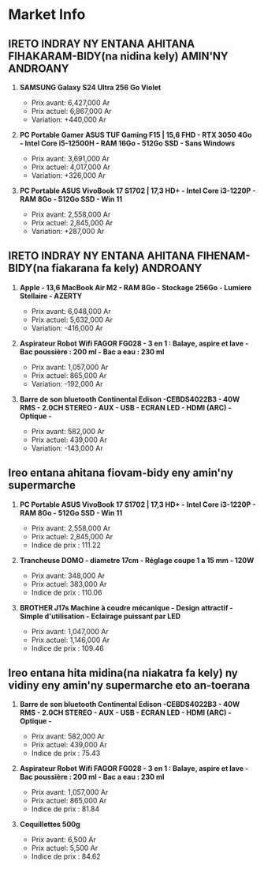 # Market Info

## IRETO INDRAY NY ENTANA AHITANA FIHAKARAM-BIDY(na nidina kely) AMIN'NY ANDROANY

1. **SAMSUNG Galaxy S24 Ultra 256 Go Violet**
   - Prix avant: 6,427,000 Ar
   - Prix actuel: 6,867,000 Ar
   - Variation: +440,000 Ar

2. **PC Portable Gamer ASUS TUF Gaming F15 | 15,6 FHD - RTX 3050 4Go - Intel Core i5-12500H - RAM 16Go - 512Go SSD - Sans Windows**
   - Prix avant: 3,691,000 Ar
   - Prix actuel: 4,017,000 Ar
   - Variation: +326,000 Ar

3. **PC Portable ASUS VivoBook 17 S1702 | 17,3 HD+ - Intel Core i3-1220P - RAM 8Go - 512Go SSD - Win 11**
   - Prix avant: 2,558,000 Ar
   - Prix actuel: 2,845,000 Ar
   - Variation: +287,000 Ar

## IRETO INDRAY NY ENTANA AHITANA FIHENAM-BIDY(na fiakarana fa kely) ANDROANY

1. **Apple - 13,6 MacBook Air M2 - RAM 8Go - Stockage 256Go - Lumiere Stellaire - AZERTY**
   - Prix avant: 6,048,000 Ar
   - Prix actuel: 5,632,000 Ar
   - Variation: -416,000 Ar

2. **Aspirateur Robot Wifi FAGOR FG028 - 3 en 1 : Balaye, aspire et lave - Bac poussière : 200 ml - Bac a eau : 230 ml**
   - Prix avant: 1,057,000 Ar
   - Prix actuel: 865,000 Ar
   - Variation: -192,000 Ar

3. **Barre de son bluetooth Continental Edison -CEBDS4022B3 - 40W RMS - 2.0CH STEREO - AUX - USB - ECRAN LED - HDMI (ARC) - Optique -**
   - Prix avant: 582,000 Ar
   - Prix actuel: 439,000 Ar
   - Variation: -143,000 Ar

## Ireo entana ahitana fiovam-bidy eny amin'ny supermarche

1. **PC Portable ASUS VivoBook 17 S1702 | 17,3 HD+ - Intel Core i3-1220P - RAM 8Go - 512Go SSD - Win 11**
   - Prix avant: 2,558,000 Ar
   - Prix actuel: 2,845,000 Ar
   - Indice de prix : 111.22

2. **Trancheuse DOMO - diametre 17cm - Réglage coupe 1 a 15 mm - 120W**
   - Prix avant: 348,000 Ar
   - Prix actuel: 383,000 Ar
   - Indice de prix : 110.06

3. **BROTHER J17s Machine à coudre mécanique - Design attractif - Simple d'utilisation - Eclairage puissant par LED**
   - Prix avant: 1,047,000 Ar
   - Prix actuel: 1,146,000 Ar
   - Indice de prix : 109.46

## Ireo entana hita midina(na niakatra fa kely) ny vidiny eny amin'ny supermarche eto an-toerana

1. **Barre de son bluetooth Continental Edison -CEBDS4022B3 - 40W RMS - 2.0CH STEREO - AUX - USB - ECRAN LED - HDMI (ARC) - Optique -**
   - Prix avant: 582,000 Ar
   - Prix actuel: 439,000 Ar
   - Indice de prix : 75.43

2. **Aspirateur Robot Wifi FAGOR FG028 - 3 en 1 : Balaye, aspire et lave - Bac poussière : 200 ml - Bac a eau : 230 ml**
   - Prix avant: 1,057,000 Ar
   - Prix actuel: 865,000 Ar
   - Indice de prix : 81.84

3. **Coquillettes 500g**
   - Prix avant: 6,500 Ar
   - Prix actuel: 5,500 Ar
   - Indice de prix : 84.62

